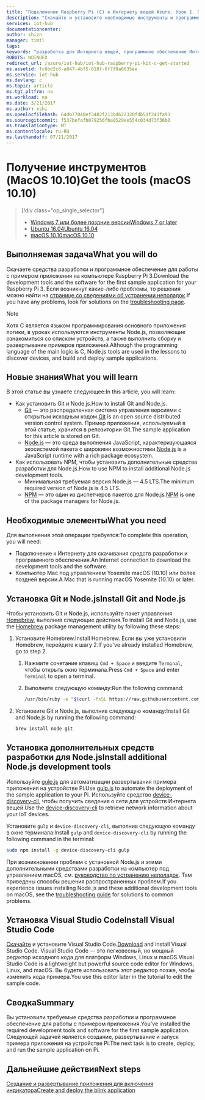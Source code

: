 ```yaml
---
title: "Подключение Raspberry Pi (C) к Интернету вещей Azure. Урок 1. Получение инструментов (macOS) | Документация Майкрософт"
description: "Скачайте и установите необходимые инструменты и программное обеспечение для работы с примером приложения на устройстве Pi под управлением macOS."
services: iot-hub
documentationcenter: 
author: shizn
manager: timtl
tags: 
keywords: "разработка для Интернета вещей, программное обеспечение Интернета вещей, ПО Интернета вещей, установка git на компьютере Mac, запуск Gulp, установка Node.js на компьютере Mac"
ROBOTS: NOINDEX
redirect_url: /azure/iot-hub/iot-hub-raspberry-pi-kit-c-get-started
ms.assetid: fc6bd2c8-a847-4bf5-818f-6f7f9a6835ee
ms.service: iot-hub
ms.devlang: c
ms.topic: article
ms.tgt_pltfrm: na
ms.workload: na
ms.date: 3/21/2017
ms.author: xshi
ms.openlocfilehash: 64db77040ef3482f213bd622320fdb5df243fa93
ms.sourcegitcommit: f537befafb079256fba0529ee554c034d73f36b0
ms.translationtype: MT
ms.contentlocale: ru-RU
ms.lasthandoff: 07/11/2017
---
```

# <a name="get-the-tools-macos-1010"></a><span data-ttu-id="f031c-104">Получение инструментов (MacOS 10.10)</span><span class="sxs-lookup"><span data-stu-id="f031c-104">Get the tools (macOS 10.10)</span></span>
> [!div class="op_single_selector"]
> * [<span data-ttu-id="f031c-105">Windows 7 или более поздние версии</span><span class="sxs-lookup"><span data-stu-id="f031c-105">Windows 7 or later</span></span>](iot-hub-raspberry-pi-kit-c-lesson1-get-the-tools-win32.md)
> * [<span data-ttu-id="f031c-106">Ubuntu 16.04</span><span class="sxs-lookup"><span data-stu-id="f031c-106">Ubuntu 16.04</span></span>](iot-hub-raspberry-pi-kit-c-lesson1-get-the-tools-ubuntu.md)
> * [<span data-ttu-id="f031c-107">macOS 10.10</span><span class="sxs-lookup"><span data-stu-id="f031c-107">macOS 10.10</span></span>](iot-hub-raspberry-pi-kit-c-lesson1-get-the-tools-mac.md)

## <a name="what-you-will-do"></a><span data-ttu-id="f031c-108">Выполняемая задача</span><span class="sxs-lookup"><span data-stu-id="f031c-108">What you will do</span></span>
<span data-ttu-id="f031c-109">Скачаете средства разработки и программное обеспечение для работы с примером приложения на компьютере Raspberry Pi 3.</span><span class="sxs-lookup"><span data-stu-id="f031c-109">Download the development tools and the software for the first sample application for your Raspberry Pi 3.</span></span> <span data-ttu-id="f031c-110">Если возникнут какие-либо проблемы, то решения можно найти на [странице со сведениями об устранении неполадок](iot-hub-raspberry-pi-kit-c-troubleshooting.md).</span><span class="sxs-lookup"><span data-stu-id="f031c-110">If you have any problems, look for solutions on the [troubleshooting page](iot-hub-raspberry-pi-kit-c-troubleshooting.md).</span></span>

> [!NOTE]
> <span data-ttu-id="f031c-111">Хотя С является языком программирования основного приложения логики, в уроках используются инструменты Node.js, позволяющие ознакомиться со списком устройств, а также выполнить сборку и развертывание примеров приложений.</span><span class="sxs-lookup"><span data-stu-id="f031c-111">Although the programming language of the main logic is C, Node.js tools are used in the lessons to discover devices, and build and deploy sample applications.</span></span>

## <a name="what-you-will-learn"></a><span data-ttu-id="f031c-112">Новые знания</span><span class="sxs-lookup"><span data-stu-id="f031c-112">What you will learn</span></span>
<span data-ttu-id="f031c-113">В этой статье вы узнаете следующее:</span><span class="sxs-lookup"><span data-stu-id="f031c-113">In this article, you will learn:</span></span>

* <span data-ttu-id="f031c-114">Как установить Git и Node.js.</span><span class="sxs-lookup"><span data-stu-id="f031c-114">How to install Git and Node.js.</span></span>
  * <span data-ttu-id="f031c-115">[Git](https://git-scm.com) — это распределенная система управления версиями с открытым исходным кодом.</span><span class="sxs-lookup"><span data-stu-id="f031c-115">[Git](https://git-scm.com) is an open source distributed version control system.</span></span> <span data-ttu-id="f031c-116">Пример приложения, используемый в этой статье, хранится в репозитории Git.</span><span class="sxs-lookup"><span data-stu-id="f031c-116">The sample application for this article is stored on Git.</span></span>
  * <span data-ttu-id="f031c-117">[Node.js](https://nodejs.org/en/) — это среда выполнения JavaScript, характеризующаяся экосистемой пакета с широкими возможностями.</span><span class="sxs-lookup"><span data-stu-id="f031c-117">[Node.js](https://nodejs.org/en/) is a JavaScript runtime with a rich package ecosystem.</span></span>
* <span data-ttu-id="f031c-118">Как использовать NPM, чтобы установить дополнительные средства разработки для Node.js.</span><span class="sxs-lookup"><span data-stu-id="f031c-118">How to use NPM to install additional Node.js development tools.</span></span>
  * <span data-ttu-id="f031c-119">Минимальная требуемая версия Node.js — 4.5 LTS.</span><span class="sxs-lookup"><span data-stu-id="f031c-119">The minimum required version of Node.js is 4.5 LTS.</span></span>
  * <span data-ttu-id="f031c-120">[NPM](https://www.npmjs.com) — это один из диспетчеров пакетов для Node.js.</span><span class="sxs-lookup"><span data-stu-id="f031c-120">[NPM](https://www.npmjs.com) is one of the package managers for Node.js.</span></span>

## <a name="what-you-need"></a><span data-ttu-id="f031c-121">Необходимые элементы</span><span class="sxs-lookup"><span data-stu-id="f031c-121">What you need</span></span>
<span data-ttu-id="f031c-122">Для выполнения этой операции требуется:</span><span class="sxs-lookup"><span data-stu-id="f031c-122">To complete this operation, you will need:</span></span>

* <span data-ttu-id="f031c-123">Подключение к Интернету для скачивания средств разработки и программного обеспечения.</span><span class="sxs-lookup"><span data-stu-id="f031c-123">An Internet connection to download the development tools and the software.</span></span>
* <span data-ttu-id="f031c-124">Компьютер Mac под управлением Yosemite macOS (10.10) или более поздней версии.</span><span class="sxs-lookup"><span data-stu-id="f031c-124">A Mac that is running macOS Yosemite (10.10) or later.</span></span>

## <a name="install-git-and-nodejs"></a><span data-ttu-id="f031c-125">Установка Git и Node.js</span><span class="sxs-lookup"><span data-stu-id="f031c-125">Install Git and Node.js</span></span>
<span data-ttu-id="f031c-126">Чтобы установить Git и Node.js, используйте пакет управления [Homebrew](http://brew.sh), выполнив следующие действия.</span><span class="sxs-lookup"><span data-stu-id="f031c-126">To install Git and Node.js, use the [Homebrew](http://brew.sh) package management utility by following these steps:</span></span>

1. <span data-ttu-id="f031c-127">Установите Homebrew.</span><span class="sxs-lookup"><span data-stu-id="f031c-127">Install Homebrew.</span></span> <span data-ttu-id="f031c-128">Если вы уже установили Homebrew, перейдите к шагу 2.</span><span class="sxs-lookup"><span data-stu-id="f031c-128">If you've already installed Homebrew, go to step 2.</span></span>
   
   1. <span data-ttu-id="f031c-129">Нажмите сочетание клавиш `Cmd + Space` и введите `Terminal`, чтобы открыть окно терминала.</span><span class="sxs-lookup"><span data-stu-id="f031c-129">Press `Cmd + Space` and enter `Terminal` to open a terminal.</span></span>
   2. <span data-ttu-id="f031c-130">Выполните следующую команду:</span><span class="sxs-lookup"><span data-stu-id="f031c-130">Run the following command:</span></span>
      
      ```bash
      /usr/bin/ruby -e "$(curl -fsSL https://raw.githubusercontent.com/Homebrew/install/master/install)"
      ```
2. <span data-ttu-id="f031c-131">Установите Git и Node.js, выполнив следующую команду:</span><span class="sxs-lookup"><span data-stu-id="f031c-131">Install Git and Node.js by running the following command:</span></span>
   
   ```bash
   brew install node git
   ```

## <a name="install-additional-nodejs-development-tools"></a><span data-ttu-id="f031c-132">Установка дополнительных средств разработки для Node.js</span><span class="sxs-lookup"><span data-stu-id="f031c-132">Install additional Node.js development tools</span></span>
<span data-ttu-id="f031c-133">Используйте [gulp.js](http://gulpjs.com) для автоматизации развертывания примера приложения на устройстве Pi.</span><span class="sxs-lookup"><span data-stu-id="f031c-133">Use [gulp.js](http://gulpjs.com) to automate the deployment of the sample application to your Pi.</span></span> <span data-ttu-id="f031c-134">Используйте средство [device-discovery-cli](https://github.com/Azure/device-discovery-cli), чтобы получить сведения о сети для устройств Интернета вещей.</span><span class="sxs-lookup"><span data-stu-id="f031c-134">Use the [device-discovery-cli](https://github.com/Azure/device-discovery-cli) to retrieve network information about your IoT devices.</span></span>

<span data-ttu-id="f031c-135">Установите `gulp` и `device-discovery-cli`, выполнив следующую команду в окне терминала:</span><span class="sxs-lookup"><span data-stu-id="f031c-135">Install `gulp` and `device-discovery-cli` by running the following command in the terminal:</span></span>

```bash
sudo npm install -g device-discovery-cli gulp
```

<span data-ttu-id="f031c-136">При возникновении проблем с установкой Node.js и этими дополнительными средствами разработки на компьютер под управлением macOS, см. [руководство по устранению неполадок](iot-hub-raspberry-pi-kit-c-troubleshooting.md). Там приведены способы решения распространенных проблем.</span><span class="sxs-lookup"><span data-stu-id="f031c-136">If you experience issues installing Node.js and these additional development tools on macOS, see the [troubleshooting guide](iot-hub-raspberry-pi-kit-c-troubleshooting.md) for solutions to common problems.</span></span>

## <a name="install-visual-studio-code"></a><span data-ttu-id="f031c-137">Установка Visual Studio Code</span><span class="sxs-lookup"><span data-stu-id="f031c-137">Install Visual Studio Code</span></span>
<span data-ttu-id="f031c-138">[Скачайте](https://code.visualstudio.com/docs/setup/osx) и установите Visual Studio Code.</span><span class="sxs-lookup"><span data-stu-id="f031c-138">[Download](https://code.visualstudio.com/docs/setup/osx) and install Visual Studio Code.</span></span> <span data-ttu-id="f031c-139">Visual Studio Code — это легковесный, но мощный редактор исходного кода для платформ Windows, Linux и macOS.</span><span class="sxs-lookup"><span data-stu-id="f031c-139">Visual Studio Code is a lightweight but powerful source code editor for Windows, Linux, and macOS.</span></span> <span data-ttu-id="f031c-140">Вы будете использовать этот редактор позже, чтобы изменить кода примера.</span><span class="sxs-lookup"><span data-stu-id="f031c-140">You use this editor later in the tutorial to edit the sample code.</span></span>

## <a name="summary"></a><span data-ttu-id="f031c-141">Сводка</span><span class="sxs-lookup"><span data-stu-id="f031c-141">Summary</span></span>
<span data-ttu-id="f031c-142">Вы установили требуемые средства разработки и программное обеспечение для работы с примером приложения.</span><span class="sxs-lookup"><span data-stu-id="f031c-142">You've installed the required development tools and software for the first sample application.</span></span> <span data-ttu-id="f031c-143">Следующей задачей является создание, развертывание и запуск примера приложения на устройстве Pi.</span><span class="sxs-lookup"><span data-stu-id="f031c-143">The next task is to create, deploy, and run the sample application on Pi.</span></span>

## <a name="next-steps"></a><span data-ttu-id="f031c-144">Дальнейшие действия</span><span class="sxs-lookup"><span data-stu-id="f031c-144">Next steps</span></span>
[<span data-ttu-id="f031c-145">Создание и развертывание приложения для включения индикатора</span><span class="sxs-lookup"><span data-stu-id="f031c-145">Create and deploy the blink application</span></span>](iot-hub-raspberry-pi-kit-c-lesson1-deploy-blink-app.md)

